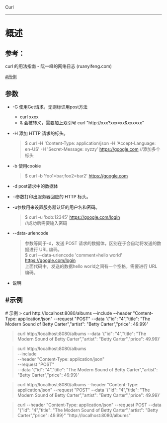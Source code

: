 Curl
***
# 概述


## 参考：
curl 的用法指南 - 阮一峰的网络日志 (ruanyifeng.com)    


[#示例](#示例)


##  参数
+ -G 使用Get请求，无则标识用post方法
  + curl xxxx
  + & 会被转义，需要加上双引号   curl "http://xxx?xxx=xx&xxx=xx"
+ -H 添加 HTTP 请求的标头。
    > $  curl -H 'Content-Type: application/json -H 'Accept-Language: en-US' -H 'Secret-Message: xyzzy' https://google.com  //添加多个标头

+ -b 使用cookie
    > $ curl -b 'foo1=bar;foo2=bar2' https://google.com

+ -d post请求中的数据体
+ -i参数打印出服务器回应的 HTTP 标头。
+ -u参数用来设置服务器认证的用户名和密码。
    > $ curl -u 'bob:12345' https://google.com/login   
    //成功后需要输入密码
+ --data-urlencode
    > 参数等同于-d，发送 POST 请求的数据体，区别在于会自动将发送的数据进行 URL 编码。  
    > $ curl --data-urlencode 'comment=hello world' https://google.com/login  
    上面代码中，发送的数据hello world之间有一个空格，需要进行 URL 编码。
  
+ 说明
<h2 id ="示例">#示例 </h2>  
# 示例 
> curl http://localhost:8080/albums --include --header "Content-Type: application/json" --request "POST"  --data '{"id": "4","title": "The Modern Sound of Betty Carter","artist": "Betty Carter","price": 49.99}'

> curl http://localhost:8080/albums --data '{"id": "4","title": "The Modern Sound of Betty Carter","artist": "Betty Carter","price": 49.99}'


> curl http://localhost:8080/albums \
    --include \
    --header "Content-Type: application/json" \
    --request "POST" \
    --data '{"id": "4","title": "The Modern Sound of Betty Carter","artist": "Betty Carter","price": 49.99}'


> curl http://localhost:8080/albums --header "Content-Type: application/json" --request "POST"  --data '{"id": "4","title": "The Modern Sound of Betty Carter","artist": "Betty Carter","price": 49.99}'

> curl  --header "Content-Type: application/json" --request POST --data "{\"id\": \"4\",\"title\": \"The Modern Sound of Betty Carter\",\"artist\": \"Betty Carter\",\"price\": 49.99}" "http://localhost:8080/albums"
